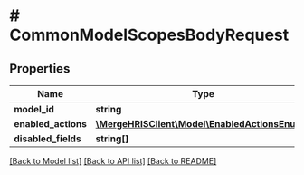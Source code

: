 # # CommonModelScopesBodyRequest

## Properties

Name | Type | Description | Notes
------------ | ------------- | ------------- | -------------
**model_id** | **string** |  |
**enabled_actions** | [**\MergeHRISClient\Model\EnabledActionsEnum[]**](EnabledActionsEnum.md) |  |
**disabled_fields** | **string[]** |  |

[[Back to Model list]](../../README.md#models) [[Back to API list]](../../README.md#endpoints) [[Back to README]](../../README.md)
